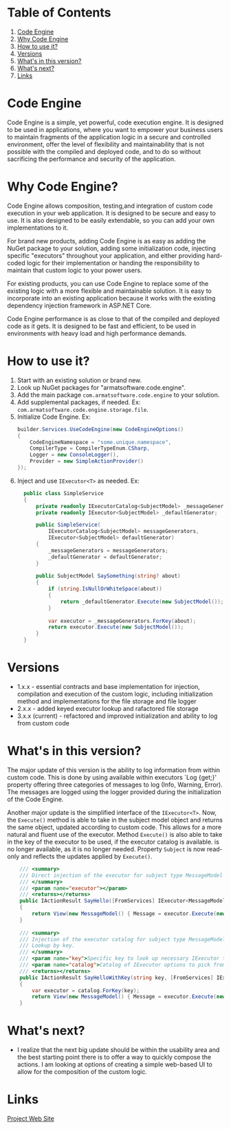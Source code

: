 # Table of Contents
1. [Code Engine](#code-engine)
2. [Why Code Engine](#why-code-engine)
3. [How to use it?](#how-to-use-it)
4. [Versions](#versions)
5. [What's in this version?](#whats-in-this-version)
6. [What's next?](#whats-next)
7. [Links](#links)

# Code Engine

Code Engine is a simple, yet powerful, code execution engine. It is designed to be used in applications, where you want to empower your business users to maintain fragments of the application logic in a secure and controlled environment, offer the level of flexibility and maintainability that is not possible with the compiled and deployed code, and to do so without sacrificing the performance and security of the application.

# Why Code Engine?

Code Engine allows composition, testing,and integration of custom code execution in your web application. It is designed to be secure and easy to use. It is also designed to be easily extendable, so you can add your own implementations to it.

For brand new products, adding Code Engine is as easy as adding the NuGet package to your solution, adding some initialization code, injecting specific "executors" throughout your application, and either providing hard-coded logic for their implementation or handing the responsibility to maintain that custom logic to your power users.

For existing products, you can use Code Engine to replace some of the existing logic with a more flexible and maintainable solution. It is easy to incorporate into an existing application because it works with the existing dependency injection framework in ASP.NET Core.

Code Engine performance is as close to that of the compiled and deployed code as it gets. It is designed to be fast and efficient, to be used in environments with heavy load and high performance demands.

# How to use it?

1. Start with an existing solution or brand new.
2. Look up NuGet packages for "armatsoftware.code.engine".
3. Add the main package `com.armatsoftware.code.engine` to your solution.
4. Add supplemental packages, if needed. Ex: `com.armatsoftware.code.engine.storage.file`.
5. Initialize Code Engine. Ex:
    ``` c#
    builder.Services.UseCodeEngine(new CodeEngineOptions()
    {
        CodeEngineNamespace = "some.unique.namespace",
        CompilerType = CompilerTypeEnum.CSharp,
        Logger = new ConsoleLogger(),
        Provider = new SimpleActionProvider()
    });
   ```
6. Inject and use `IExecutor<T>` as needed. Ex:
    ``` c#
      public class SimpleService
      {
          private readonly IExecutorCatalog<SubjectModel> _messageGenerators;
          private readonly IExecutor<SubjectModel> _defaultGenerator;

          public SimpleService(
              IExecutorCatalog<SubjectModel> messageGenerators, 
              IExecutor<SubjectModel> defaultGenerator)
          {
              _messageGenerators = messageGenerators;
              _defaultGenerator = defaultGenerator;
          }
       
          public SubjectModel SaySomething(string? about)
          {
              if (string.IsNullOrWhiteSpace(about))
              {
                  return _defaultGenerator.Execute(new SubjectModel());
              }
           
              var executor = _messageGenerators.ForKey(about);
              return executor.Execute(new SubjectModel());
          }
      }
    ```

# Versions
- 1.x.x - essential contracts and base implementation for injection, compilation and execution of the custom logic, including initialization method and implementations for the file storage and file logger
- 2.x.x - added keyed executor lookup and rafactored file storage
- 3.x.x (current) - refactored and improved initialization and ability to log from custom code

# What's in this version?

The major update of this version is the ability to log information from within custom code. This is done by using available within executors `Log {get;}' property offering three categories of messages to log (Info, Warning, Error). The messages are logged using the logger provided during the initialization of the Code Engine.

Another major update is the simplified interface of the `IExecutor<T>`. Now, the `Execute()` method is able to take in the subject model object and returns the same object, updated according to custom code. This allows for a more natural and fluent use of the executor. Method `Execute()` is also able to take in the key of the executor to be used, if the executor catalog is available. is no longer available, as it is no longer needed. Property `Subject` is now read-only and reflects the updates applied by `Execute()`.

``` c#
    /// <summary>
    /// Direct injection of the executor for subject type MessageModel
    /// </summary>
    /// <param name="executor"></param>
    /// <returns></returns>
    public IActionResult SayHello([FromServices] IExecutor<MessageModel> executor)
    {
        return View(new MessageModel() { Message = executor.Execute(new MessageModel()).Message });
    }
    
    /// <summary>
    /// Injection of the executor catalog for subject type MessageModel.
    /// Lookup by key.
    /// </summary>
    /// <param name="key">Specific key to look up necessary IExecutor type</param>
    /// <param name="catalog">Catalog of IExecutor options to pick from using key</param>
    /// <returns></returns>
    public IActionResult SayHelloWithKey(string key, [FromServices] IExecutorCatalog<MessageModel> catalog)
    {
        var executor = catalog.ForKey(key);
        return View(new MessageModel() { Message = executor.Execute(new MessageModel()).Message });
    }
```

# What's next?

- I realize that the next big update should be within the usability area and the best starting point there is to offer a way to quickly compose the actions. I am looking at options of creating a simple web-based UI to allow for the composition of the custom logic.


# Links

[Project Web Site](https://armatsoftware.com/code-engine/)